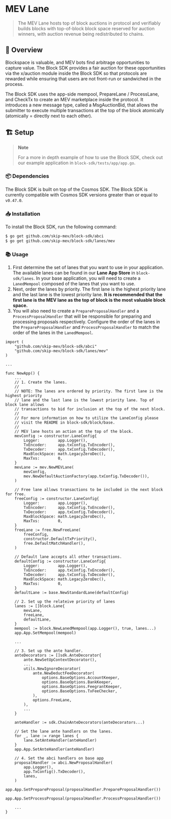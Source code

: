 # MEV Lane

> The MEV Lane hosts top of block auctions in protocol and verifiably builds 
> blocks with top-of-block block space reserved for auction winners, with 
> auction revenue being redistributed to chains.

## 📖 Overview

Blockspace is valuable, and MEV bots find arbitrage opportunities to capture 
value. The Block SDK provides a fair auction for these opportunities via the 
x/auction module inside the Block SDK so that protocols are rewarded while 
ensuring that users are not front-run or sandwiched in the process. 

The Block SDK uses the app-side mempool, PrepareLane / ProcessLane, and CheckTx 
to create an MEV marketplace inside the protocol. It introduces a new message 
type, called a MsgAuctionBid, that allows the submitter to execute multiple 
transactions at the top of the block atomically 
(atomically = directly next to each other).

## 🏗️ Setup

> **Note**
> 
> For a more in depth example of how to use the Block SDK, check out our
> example application in `block-sdk/tests/app/app.go`.

### 📦 Dependencies

The Block SDK is built on top of the Cosmos SDK. The Block SDK is currently
compatible with Cosmos SDK versions greater than or equal to `v0.47.0`.

### 📥 Installation

To install the Block SDK, run the following command:

```bash
$ go get github.com/skip-mev/block-sdk/abci
$ go get github.com/skip-mev/block-sdk/lanes/mev
```

### 📚 Usage

1. First determine the set of lanes that you want to use in your application. The
available lanes can be found in our **Lane App Store** in `block-sdk/lanes`. In
your base application, you will need to create a `LanedMempool` composed of the
lanes that you want to use.
2. Next, order the lanes by priority. The first lane is the highest priority lane
and the last lane is the lowest priority lane. **It is recommended that the first
lane is the MEV lane as the top of block is the most valuable block space.**
3. You will also need to create a `PrepareProposalHandler` and a 
`ProcessProposalHandler` that will be responsible for preparing and processing 
proposals respectively. Configure the order of the lanes in the
`PrepareProposalHandler` and `ProcessProposalHandler` to match the order of the
lanes in the `LanedMempool`.

```golang
import (
    "github.com/skip-mev/block-sdk/abci"
    "github.com/skip-mev/block-sdk/lanes/mev"
)

...
```

```golang
func NewApp() {
    ...
    // 1. Create the lanes.
    //
    // NOTE: The lanes are ordered by priority. The first lane is the highest priority
    // lane and the last lane is the lowest priority lane. Top of block lane allows
    // transactions to bid for inclusion at the top of the next block.
    //
    // For more information on how to utilize the LaneConfig please
    // visit the README in block-sdk/block/base.
    //
    // MEV lane hosts an action at the top of the block.
    mevConfig := constructor.LaneConfig{
        Logger:        app.Logger(),
        TxEncoder:     app.txConfig.TxEncoder(),
        TxDecoder:     app.txConfig.TxDecoder(),
        MaxBlockSpace: math.LegacyZeroDec(), 
        MaxTxs:        0,
    }
    mevLane := mev.NewMEVLane(
        mevConfig,
        mev.NewDefaultAuctionFactory(app.txConfig.TxDecoder()),
    )

    // Free lane allows transactions to be included in the next block for free.
    freeConfig := constructor.LaneConfig{
        Logger:        app.Logger(),
        TxEncoder:     app.txConfig.TxEncoder(),
        TxDecoder:     app.txConfig.TxDecoder(),
        MaxBlockSpace: math.LegacyZeroDec(),
        MaxTxs:        0,
    }
    freeLane := free.NewFreeLane(
        freeConfig,
        constructor.DefaultTxPriority(),
        free.DefaultMatchHandler(),
    )

    // Default lane accepts all other transactions.
    defaultConfig := constructor.LaneConfig{
        Logger:        app.Logger(),
        TxEncoder:     app.txConfig.TxEncoder(),
        TxDecoder:     app.txConfig.TxDecoder(),
        MaxBlockSpace: math.LegacyZeroDec(),
        MaxTxs:        0,
    }
    defaultLane := base.NewStandardLane(defaultConfig)

    // 2. Set up the relateive priority of lanes
    lanes := []block.Lane{
        mevLane,
        freeLane,
        defaultLane,
    }
    mempool := block.NewLanedMempool(app.Logger(), true, lanes...)
    app.App.SetMempool(mempool)

    ...

    // 3. Set up the ante handler.
    anteDecorators := []sdk.AnteDecorator{
		ante.NewSetUpContextDecorator(),
        ...
		utils.NewIgnoreDecorator(
			ante.NewDeductFeeDecorator(
				options.BaseOptions.AccountKeeper,
				options.BaseOptions.BankKeeper,
				options.BaseOptions.FeegrantKeeper,
				options.BaseOptions.TxFeeChecker,
			),
			options.FreeLane,
		),
        ...
	}

    anteHandler := sdk.ChainAnteDecorators(anteDecorators...)

    // Set the lane ante handlers on the lanes.
    for _, lane := range lanes {
        lane.SetAnteHandler(anteHandler)
    }
    app.App.SetAnteHandler(anteHandler)

    // 4. Set the abci handlers on base app
    proposalHandler := abci.NewProposalHandler(
        app.Logger(),
        app.TxConfig().TxDecoder(),
        lanes,
    )
    app.App.SetPrepareProposal(proposalHandler.PrepareProposalHandler())
    app.App.SetProcessProposal(proposalHandler.ProcessProposalHandler())

    ...
}
```
